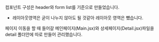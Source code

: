 컴포넌트 구성은 header와 form list를 기준으로 만들었습니다.
- 레이아웃영역은 굳이 나누지 않아도 될 것같아 레이아웃 영역은 뺐습니다.

페이지 이동을 할 때 들어갈 메인페이지(Main.jsx)와 상세페이지(Detail.jsx)파일을 detail 폴더안에 따로 만들어 관리했습니다.